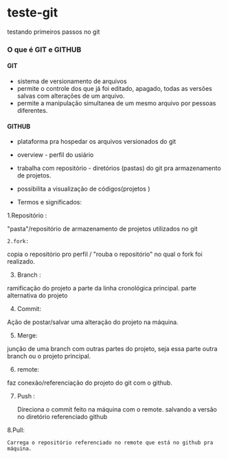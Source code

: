 # teste-git
testando primeiros passos no git

### O que é GIT e GITHUB

#### GIT
- sistema de versionamento de arquivos 
- permite o controle dos que já foi editado, apagado, todas as versões salvas com alterações de um arquivo.
- permite a manipulação simultanea de um mesmo arquivo por pessoas diferentes.

#### GITHUB 
- plataforma pra hospedar os arquivos versionados do git
- overview - perfil do usiário 
- trabalha com repositório - diretórios (pastas) do git pra armazenamento de projetos.
- possibilita a visualização de códigos(projetos )

- Termos e significados:

1.Repositório : 

"pasta"/repositório de armazenamento de projetos utilizados no git

    2.fork:

copia o repositório pro perfil / "rouba o repositório" no qual o fork foi realizado.

3. Branch :

ramificação do projeto a parte da linha cronológica principal. parte alternativa do projeto 

4. Commit:

Ação de postar/salvar uma alteração do projeto na máquina.

5. Merge: 

junção de uma branch com outras partes do projeto, seja essa parte outra branch ou o projeto principal.

6. remote: 

faz conexão/referenciação do projeto do git com o github.

7. Push :

    Direciona o commit feito na máquina com o remote. salvando a versão no diretório referenciado github

8.Pull:

    Carrega o repositório referenciado no remote que está no github pra máquina.
